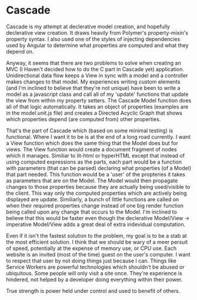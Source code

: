 # Cascade

Cascade is my attempt at declerative model creation, and hopefully declerative view creation.  It draws heavily from Polymer's property-mixin's property syntax.  I also used one of the styles of injecting dependencies used by Angular to determine what properties are computed and what they depend on.

Anyway, it seems that there are two problems to solve when creating an MVC (I Haven't decided how to do the C part in Cascade yet) application.  Unidirectional data flow keeps a View in sync with a model and a controller makes changes to that model.  My experiences writing custom elements (and I'm inclined to believe that they're not unique) have been to write a model as a javascript class and call all of my 'update' functions that update the view from within my property setters.  The Cascade Model function does all of that logic automatically.  It takes an object of properties (examples are in the model.unit.js file) and creates a Directed Acyclic Graph that shows which properties depend (are computed from) other properties.

That's the part of Cascade which (based on some minimal testing) is functional.  Where I want it to be is at the end of a long road currently.  I want a View function which does the same thing that the Model does but for views.  The View function would create a document fragment of nodes which it manages.  Similiar to lit-html or hyperHTML except that instead of using computed expressions as the parts, each part would be a function with parameters (that can be parsed) declaring what properties (of a Model) that part needed.  This function would be a 'user' of the propteries it takes as parameters that are on the Model.  The Model would then propagate changes to those properties because they are actually being used/visible to the client.  This way only the computed properties which are actively being displayed are update.  Similiarly, a bunch of little functions are called on when their required properties change instead of one big render function being called upon any change that occurs to the Model.  I'm inclined to believe that this would be faster even though the declerative Model/View -> imperative Model/View adds a great deal of extra indevidual computation.  

Even if it isn't the fastest solution to the problem, my goal is to be a stab at the most efficient solution.  I think that we should be wary of a meer persuit of speed, potentially at the expense of memory use, or CPU use.  Each website is an invited (most of the time) guest on the user's computer.  I want to respect that user by not doing things just because I can.  Things like Service Workers are powerful technologies which shouldn't be abused or ubiquitous.  Some people will only visit a site once.  They're experience is hindered, not helped by a developer doing everything within their power.

True strength is power held under control and used to benefit of others.